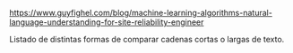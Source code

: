 https://www.guyfighel.com/blog/machine-learning-algorithms-natural-language-understanding-for-site-reliability-engineer

Listado de distintas formas de comparar cadenas cortas o largas de texto.
